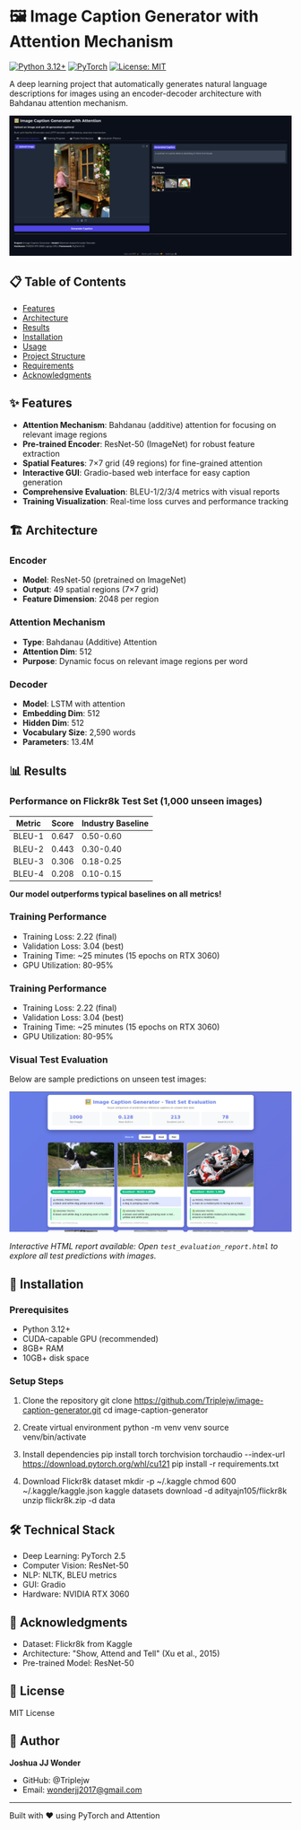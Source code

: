 # 🖼️ Image Caption Generator with Attention Mechanism

[![Python 3.12+](https://img.shields.io/badge/python-3.12+-blue.svg)](https://www.python.org/downloads/)
[![PyTorch](https://img.shields.io/badge/PyTorch-2.5-red.svg)](https://pytorch.org/)
[![License: MIT](https://img.shields.io/badge/License-MIT-yellow.svg)](https://opensource.org/licenses/MIT)

A deep learning project that automatically generates natural language descriptions for images using an encoder-decoder architecture with Bahdanau attention mechanism.

![Demo](demo.png)

## 📋 Table of Contents

- [Features](#features)
- [Architecture](#architecture)
- [Results](#results)
- [Installation](#installation)
- [Usage](#usage)
- [Project Structure](#project-structure)
- [Requirements](#requirements)
- [Acknowledgments](#acknowledgments)

## ✨ Features

- **Attention Mechanism**: Bahdanau (additive) attention for focusing on relevant image regions
- **Pre-trained Encoder**: ResNet-50 (ImageNet) for robust feature extraction
- **Spatial Features**: 7×7 grid (49 regions) for fine-grained attention
- **Interactive GUI**: Gradio-based web interface for easy caption generation
- **Comprehensive Evaluation**: BLEU-1/2/3/4 metrics with visual reports
- **Training Visualization**: Real-time loss curves and performance tracking

## 🏗️ Architecture

### Encoder
- **Model**: ResNet-50 (pretrained on ImageNet)
- **Output**: 49 spatial regions (7×7 grid)
- **Feature Dimension**: 2048 per region

### Attention Mechanism
- **Type**: Bahdanau (Additive) Attention
- **Attention Dim**: 512
- **Purpose**: Dynamic focus on relevant image regions per word

### Decoder
- **Model**: LSTM with attention
- **Embedding Dim**: 512
- **Hidden Dim**: 512
- **Vocabulary Size**: 2,590 words
- **Parameters**: 13.4M

## 📊 Results

### Performance on Flickr8k Test Set (1,000 unseen images)

| Metric | Score | Industry Baseline |
|--------|-------|-------------------|
| BLEU-1 | 0.647 | 0.50-0.60 |
| BLEU-2 | 0.443 | 0.30-0.40 |
| BLEU-3 | 0.306 | 0.18-0.25 |
| BLEU-4 | 0.208 | 0.10-0.15 |

**Our model outperforms typical baselines on all metrics!**

### Training Performance
- Training Loss: 2.22 (final)
- Validation Loss: 3.04 (best)
- Training Time: ~25 minutes (15 epochs on RTX 3060)
- GPU Utilization: 80-95%

### Training Performance
- Training Loss: 2.22 (final)
- Validation Loss: 3.04 (best)
- Training Time: ~25 minutes (15 epochs on RTX 3060)
- GPU Utilization: 80-95%

### Visual Test Evaluation

Below are sample predictions on unseen test images:

![Test Evaluation](demo2.png)

*Interactive HTML report available: Open `test_evaluation_report.html` to explore all test predictions with images.*

## 🚀 Installation

### Prerequisites
- Python 3.12+
- CUDA-capable GPU (recommended)
- 8GB+ RAM
- 10GB+ disk space

### Setup Steps

1. Clone the repository
git clone https://github.com/Triplejw/image-caption-generator.git
cd image-caption-generator

3. Create virtual environment
python -m venv venv
source venv/bin/activate

4. Install dependencies
pip install torch torchvision torchaudio --index-url https://download.pytorch.org/whl/cu121
pip install -r requirements.txt

5. Download Flickr8k dataset
mkdir -p ~/.kaggle
chmod 600 ~/.kaggle/kaggle.json
kaggle datasets download -d adityajn105/flickr8k
unzip flickr8k.zip -d data

## 🛠️ Technical Stack

- Deep Learning: PyTorch 2.5
- Computer Vision: ResNet-50
- NLP: NLTK, BLEU metrics
- GUI: Gradio
- Hardware: NVIDIA RTX 3060

## 🤝 Acknowledgments

- Dataset: Flickr8k from Kaggle
- Architecture: "Show, Attend and Tell" (Xu et al., 2015)
- Pre-trained Model: ResNet-50

## 📄 License

MIT License

## 👤 Author

**Joshua JJ Wonder**
- GitHub: @Triplejw
- Email: wonderjj2017@gmail.com

---

Built with ❤️ using PyTorch and Attention

